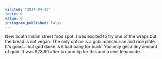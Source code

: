 ```yaml
---
visited: "2024-04-25"
taste: 0
value: 0
instagram_published: False
---
```


New South Indian street food spot. I was excited to try one of the wraps but the bread is not vegan. The only option is a gobi manchurian and rice plate. It's good... but god damn is it bad bang for buck. You only get a tiny amount of gobi. It was $23.80 after tax and tip for this and a mint lemonade.
